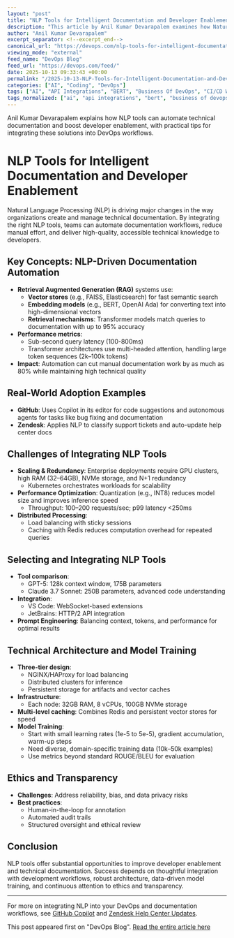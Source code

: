 ```yaml
---
layout: "post"
title: "NLP Tools for Intelligent Documentation and Developer Enablement"
description: "This article by Anil Kumar Devarapalem examines how Natural Language Processing (NLP) tools are transforming technical documentation and developer enablement. It covers practical integration strategies, automation workflows, architectural requirements, and ethical considerations to help organizations streamline and scale knowledge delivery for development teams."
author: "Anil Kumar Devarapalem"
excerpt_separator: <!--excerpt_end-->
canonical_url: "https://devops.com/nlp-tools-for-intelligent-documentation-and-developer-enablement-2/"
viewing_mode: "external"
feed_name: "DevOps Blog"
feed_url: "https://devops.com/feed/"
date: 2025-10-13 09:33:43 +00:00
permalink: "/2025-10-13-NLP-Tools-for-Intelligent-Documentation-and-Developer-Enablement.html"
categories: ["AI", "Coding", "DevOps"]
tags: ["AI", "API Integrations", "BERT", "Business Of DevOps", "CI/CD Workflows", "Coding", "Contributed Content", "Developer Enablement", "Developer Productivity", "DevOps", "Documentation Automation", "Elasticsearch", "Embeddings", "Ethics in AI", "FAISS", "Human in The Loop", "Intelligent Documentation", "JetBrains", "Kubernetes", "Load Balancing", "Model Quantization", "Natural Language Processing", "NLP Tools", "OpenAI Ada", "Posts", "Redis", "Retrieval Augmented Generation", "Social Facebook", "Social LinkedIn", "Social X", "Technical Documentation", "Transformer Models", "Vector Stores", "VS Code"]
tags_normalized: ["ai", "api integrations", "bert", "business of devops", "cislashcd workflows", "coding", "contributed content", "developer enablement", "developer productivity", "devops", "documentation automation", "elasticsearch", "embeddings", "ethics in ai", "faiss", "human in the loop", "intelligent documentation", "jetbrains", "kubernetes", "load balancing", "model quantization", "natural language processing", "nlp tools", "openai ada", "posts", "redis", "retrieval augmented generation", "social facebook", "social linkedin", "social x", "technical documentation", "transformer models", "vector stores", "vs code"]
---
```


Anil Kumar Devarapalem explains how NLP tools can automate technical documentation and boost developer enablement, with practical tips for integrating these solutions into DevOps workflows.<!--excerpt_end-->

# NLP Tools for Intelligent Documentation and Developer Enablement

Natural Language Processing (NLP) is driving major changes in the way organizations create and manage technical documentation. By integrating the right NLP tools, teams can automate documentation workflows, reduce manual effort, and deliver high-quality, accessible technical knowledge to developers.

## Key Concepts: NLP-Driven Documentation Automation

- **Retrieval Augmented Generation (RAG)** systems use:
  - **Vector stores** (e.g., FAISS, Elasticsearch) for fast semantic search
  - **Embedding models** (e.g., BERT, OpenAI Ada) for converting text into high-dimensional vectors
  - **Retrieval mechanisms**: Transformer models match queries to documentation with up to 95% accuracy
- **Performance metrics**:
  - Sub-second query latency (100-800ms)
  - Transformer architectures use multi-headed attention, handling large token sequences (2k–100k tokens)
- **Impact**: Automation can cut manual documentation work by as much as 80% while maintaining high technical quality

## Real-World Adoption Examples

- **GitHub**: Uses Copilot in its editor for code suggestions and autonomous agents for tasks like bug fixing and documentation
- **Zendesk**: Applies NLP to classify support tickets and auto-update help center docs

## Challenges of Integrating NLP Tools

- **Scaling & Redundancy**: Enterprise deployments require GPU clusters, high RAM (32–64GB), NVMe storage, and N+1 redundancy
  - Kubernetes orchestrates workloads for scalability
- **Performance Optimization**: Quantization (e.g., INT8) reduces model size and improves inference speed
  - Throughput: 100–200 requests/sec; p99 latency <250ms
- **Distributed Processing**:
  - Load balancing with sticky sessions
  - Caching with Redis reduces computation overhead for repeated queries

## Selecting and Integrating NLP Tools

- **Tool comparison**:
  - GPT-5: 128k context window, 175B parameters
  - Claude 3.7 Sonnet: 250B parameters, advanced code understanding
- **Integration**:
  - VS Code: WebSocket-based extensions
  - JetBrains: HTTP/2 API integration
- **Prompt Engineering**: Balancing context, tokens, and performance for optimal results

## Technical Architecture and Model Training

- **Three-tier design**:
  - NGINX/HAProxy for load balancing
  - Distributed clusters for inference
  - Persistent storage for artifacts and vector caches
- **Infrastructure**:
  - Each node: 32GB RAM, 8 vCPUs, 100GB NVMe storage
- **Multi-level caching**: Combines Redis and persistent vector stores for speed
- **Model Training**:
  - Start with small learning rates (1e-5 to 5e-5), gradient accumulation, warm-up steps
  - Need diverse, domain-specific training data (10k–50k examples)
  - Use metrics beyond standard ROUGE/BLEU for evaluation

## Ethics and Transparency

- **Challenges**: Address reliability, bias, and data privacy risks
- **Best practices**:
  - Human-in-the-loop for annotation
  - Automated audit trails
  - Structured oversight and ethical review

## Conclusion

NLP tools offer substantial opportunities to improve developer enablement and technical documentation. Success depends on thoughtful integration with development workflows, robust architecture, data-driven model training, and continuous attention to ethics and transparency.

---

For more on integrating NLP into your DevOps and documentation workflows, see [GitHub Copilot](https://github.com/features/copilot) and [Zendesk Help Center Updates](https://support.zendesk.com/hc/en-us/articles/7334819842714-What-s-new-in-Zendesk-June-2024).

This post appeared first on "DevOps Blog". [Read the entire article here](https://devops.com/nlp-tools-for-intelligent-documentation-and-developer-enablement-2/)
